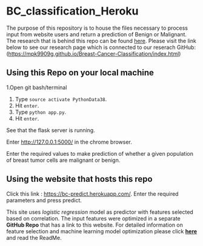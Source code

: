 # BC_classification_Heroku
The purpose of this repository is to house the files necessary to process input from website users and return a prediction of Benign or Malignant. The research that is behind this repo can be found [here](https://github.com/mpk9909g/Breast-Cancer-Classification). Please visit the link below to see our research page which is connected to our reserach GitHub:
(https://mpk9909g.github.io/Breast-Cancer-Classification/index.html) 

## Using this Repo on your local machine

1.Open git bash/terminal

1. Type ```source activate PythonData38```.
1. Hit ```enter```.
1. Type ```python app.py```.
1. Hit ```enter```.

See that the flask server is running.

Enter  http://127.0.0.1:5000/ in the chrome browser. 

Enter the required values to make prediction of whether a given population of breast tumor cells are malignant or benign. 

## Using the website that hosts this repo

Click this link : https://bc-predict.herokuapp.com/. Enter the required parameters and press predict. 

This site uses *logistic regression* model as predictor with features selected based on correlation. 
The input features were optimized in a separate **GitHub Repo** that has a link to this website. For detailed information on feature selection and machine learning model optimization please click **[here](https://github.com/mpk9909g/Breast-Cancer-Classification)** and read the ReadMe. 
